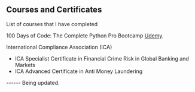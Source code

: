 ## Courses and Certificates
List of courses that I have completed

100 Days of Code: The Complete Python Pro Bootcamp  [Udemy](https://www.udemy.com/course/100-days-of-code/).

International Compliance Association (ICA)
- ICA Specialist Certificate in Financial Crime Risk in Global Banking and Markets
- ICA Advanced Certificate in Anti Money Laundering


------ Being updated.

